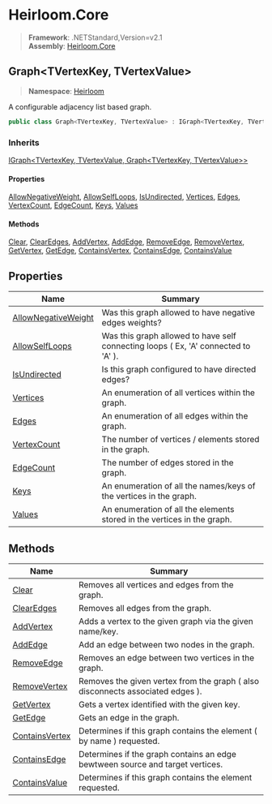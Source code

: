 # Heirloom.Core

> **Framework**: .NETStandard,Version=v2.1  
> **Assembly**: [Heirloom.Core][0]  

## Graph\<TVertexKey, TVertexValue>

> **Namespace**: [Heirloom][0]  

A configurable adjacency list based graph.

```cs
public class Graph<TVertexKey, TVertexValue> : IGraph<TVertexKey, TVertexValue, Graph<TVertexKey, TVertexValue>>
```

### Inherits

[IGraph\<TVertexKey, TVertexValue, Graph\<TVertexKey, TVertexValue>>][1]

#### Properties

[AllowNegativeWeight][2], [AllowSelfLoops][3], [IsUndirected][4], [Vertices][5], [Edges][6], [VertexCount][7], [EdgeCount][8], [Keys][9], [Values][10]

#### Methods

[Clear][11], [ClearEdges][12], [AddVertex][13], [AddEdge][14], [RemoveEdge][15], [RemoveVertex][16], [GetVertex][17], [GetEdge][18], [ContainsVertex][19], [ContainsEdge][20], [ContainsValue][21]

## Properties

| Name                     | Summary                                                                            |
|--------------------------|------------------------------------------------------------------------------------|
| [AllowNegativeWeight][2] | Was this graph allowed to have negative edges weights?                             |
| [AllowSelfLoops][3]      | Was this graph allowed to have self connecting loops ( Ex, 'A' connected to 'A' ). |
| [IsUndirected][4]        | Is this graph configured to have directed edges?                                   |
| [Vertices][5]            | An enumeration of all vertices within the graph.                                   |
| [Edges][6]               | An enumeration of all edges within the graph.                                      |
| [VertexCount][7]         | The number of vertices / elements stored in the graph.                             |
| [EdgeCount][8]           | The number of edges stored in the graph.                                           |
| [Keys][9]                | An enumeration of all the names/keys of the vertices in the graph.                 |
| [Values][10]             | An enumeration of all the elements stored in the vertices in the graph.            |

## Methods

| Name                 | Summary                                                                        |
|----------------------|--------------------------------------------------------------------------------|
| [Clear][11]          | Removes all vertices and edges from the graph.                                 |
| [ClearEdges][12]     | Removes all edges from the graph.                                              |
| [AddVertex][13]      | Adds a vertex to the given graph via the given name/key.                       |
| [AddEdge][14]        | Add an edge between two nodes in the graph.                                    |
| [RemoveEdge][15]     | Removes an edge between two vertices in the graph.                             |
| [RemoveVertex][16]   | Removes the given vertex from the graph ( also disconnects associated edges ). |
| [GetVertex][17]      | Gets a vertex identified with the given key.                                   |
| [GetEdge][18]        | Gets an edge in the graph.                                                     |
| [ContainsVertex][19] | Determines if this graph contains the element ( by name ) requested.           |
| [ContainsEdge][20]   | Determines if the graph contains an edge bewtween source and target vertices.  |
| [ContainsValue][21]  | Determines if this graph contains the element requested.                       |

[0]: ../Heirloom.Core.md
[1]: Heirloom.IGraph[TVertexKey,TVertexValue,Graph[TVertexKey,TVertexValue]].md
[2]: Heirloom.Graph[TVertexKey,TVertexValue].AllowNegativeWeight.md
[3]: Heirloom.Graph[TVertexKey,TVertexValue].AllowSelfLoops.md
[4]: Heirloom.Graph[TVertexKey,TVertexValue].IsUndirected.md
[5]: Heirloom.Graph[TVertexKey,TVertexValue].Vertices.md
[6]: Heirloom.Graph[TVertexKey,TVertexValue].Edges.md
[7]: Heirloom.Graph[TVertexKey,TVertexValue].VertexCount.md
[8]: Heirloom.Graph[TVertexKey,TVertexValue].EdgeCount.md
[9]: Heirloom.Graph[TVertexKey,TVertexValue].Keys.md
[10]: Heirloom.Graph[TVertexKey,TVertexValue].Values.md
[11]: Heirloom.Graph[TVertexKey,TVertexValue].Clear.md
[12]: Heirloom.Graph[TVertexKey,TVertexValue].ClearEdges.md
[13]: Heirloom.Graph[TVertexKey,TVertexValue].AddVertex.md
[14]: Heirloom.Graph[TVertexKey,TVertexValue].AddEdge.md
[15]: Heirloom.Graph[TVertexKey,TVertexValue].RemoveEdge.md
[16]: Heirloom.Graph[TVertexKey,TVertexValue].RemoveVertex.md
[17]: Heirloom.Graph[TVertexKey,TVertexValue].GetVertex.md
[18]: Heirloom.Graph[TVertexKey,TVertexValue].GetEdge.md
[19]: Heirloom.Graph[TVertexKey,TVertexValue].ContainsVertex.md
[20]: Heirloom.Graph[TVertexKey,TVertexValue].ContainsEdge.md
[21]: Heirloom.Graph[TVertexKey,TVertexValue].ContainsValue.md
